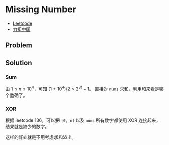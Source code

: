 # Missing Number

- [Leetcode](https://leetcode.com/problems/missing-number)
- [力扣中国](https://leetcode.cn/problems/missing-number)

## Problem

[](desc.md ':include')

## Solution

### Sum

由 $1 \le n \le 10^4$，可知 $(1 + 10^4) / 2  < 2^31 - 1$。
直接对 `nums` 求和，利用和来看是哪个数确了。

[](sum.cpp ':include :type=code cpp')

### XOR

根据 leetcode 136，可以把 `[0, n]` 以及 `nums` 所有数字都使用 XOR 连接起来，结果就是缺少的数字。

这样的好处就是不用考虑求和溢出。

[](xor.cpp ':include :type=code cpp')
